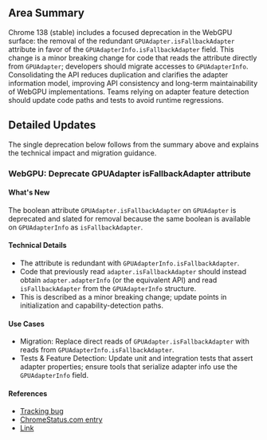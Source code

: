 ## Area Summary

Chrome 138 (stable) includes a focused deprecation in the WebGPU surface: the removal of the redundant `GPUAdapter.isFallbackAdapter` attribute in favor of the `GPUAdapterInfo.isFallbackAdapter` field. This change is a minor breaking change for code that reads the attribute directly from `GPUAdapter`; developers should migrate accesses to `GPUAdapterInfo`. Consolidating the API reduces duplication and clarifies the adapter information model, improving API consistency and long-term maintainability of WebGPU implementations. Teams relying on adapter feature detection should update code paths and tests to avoid runtime regressions.

## Detailed Updates

The single deprecation below follows from the summary above and explains the technical impact and migration guidance.

### WebGPU: Deprecate GPUAdapter isFallbackAdapter attribute

#### What's New
The boolean attribute `GPUAdapter.isFallbackAdapter` on `GPUAdapter` is deprecated and slated for removal because the same boolean is available on `GPUAdapterInfo` as `isFallbackAdapter`.

#### Technical Details
- The attribute is redundant with `GPUAdapterInfo.isFallbackAdapter`.
- Code that previously read `adapter.isFallbackAdapter` should instead obtain `adapter.adapterInfo` (or the equivalent API) and read `isFallbackAdapter` from the `GPUAdapterInfo` structure.
- This is described as a minor breaking change; update points in initialization and capability-detection paths.

#### Use Cases
- Migration: Replace direct reads of `GPUAdapter.isFallbackAdapter` with reads from `GPUAdapterInfo.isFallbackAdapter`.
- Tests & Feature Detection: Update unit and integration tests that assert adapter properties; ensure tools that serialize adapter info use the `GPUAdapterInfo` field.

#### References
- [Tracking bug](https://bugs.chromium.org/p/chromium/issues/detail?id=409259074)
- [ChromeStatus.com entry](https://chromestatus.com/feature/5125671816847360)
- [Link](https://gpuweb.github.io/gpuweb/#gpu-adapter)

